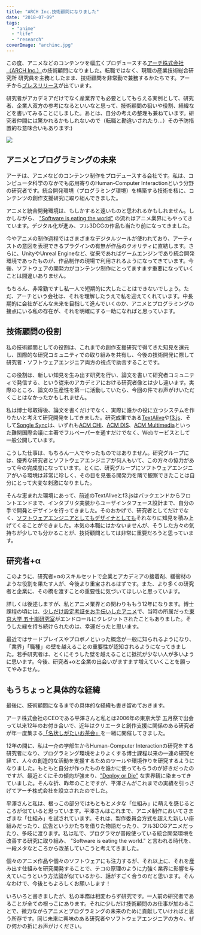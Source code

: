 ```yaml
---
title: "ARCH Inc.技術顧問になりました"
date: "2018-07-09"
tags: 
  - "anime"
  - "life"
  - "research"
coverImage: "archinc.jpg"
---
```


この度、アニメなどのコンテンツを幅広くプロデュースする[アーチ株式会社（ARCH Inc.）](http://archinc.jp/)の技術顧問になりました。転職ではなく、現職の産業技術総合研究所 研究員を主務としたまま、技術顧問を非常勤で兼務するかたちです。アーチから[プレスリリース](https://prtimes.jp/main/html/rd/p/000000003.000034866.html)が出ています。

研究者がアカデミアだけでなく産業界でも必要としてもらえる実例として、研究者、企業人双方の参考になるといいなと思って、技術顧問の狙いや役割、経緯などを書いてみることにしました。あとは、自分の考えの整理も兼ねています。研究者仲間には驚かれるかもしれないので（転職と勘違いされたり…）その予防措置的な意味合いもあります:)

[![](/images/archinc-1024x512.jpg)](http://archinc.jp/member/)

## アニメとプログラミングの未来

アーチは、アニメなどのコンテンツ制作をプロデュースする会社です。私は、コンピュータ科学のなかでも応用寄りのHuman-Computer Interactionという分野の研究者です。統合開発環境（プログラミング環境）を構築する技術を核に、コンテンツの創作支援研究に取り組んできました。

アニメと統合開発環境は、もしかすると遠いものと思われるかもしれません。しかしながら、 ["Software is eating the world"](https://a16z.com/2016/08/20/why-software-is-eating-the-world/) の流れはアニメ業界にもやってきています。デジタル化が進み、フル3DCGの作品も当たり前になってきました。

今やアニメの制作過程ではさまざまなデジタルツールが使われており、アーティストの意図を表現できるプラグインの有無が作品のクオリティに直結します。さらに、UnityやUnreal Engineなど、従来であればゲームエンジンであり統合開発環境であったものが、作品制作の現場で利用されるようになってきています。今後、ソフトウェアの開発力がコンテンツ制作にとってますます重要になっていくことは間違いありません。

もちろん、非常勤ですし私一人で短期的に大したことはできないでしょう。ただ、アーチという会社は、それを理解したうえで私を迎えてくれています。中長期的に会社がどんな未来を目指して進んでいくのか、アニメとプログラミングの接点にいる私の存在が、それを明確にする一助になればと思っています。

## 技術顧問の役割

私の技術顧問としての役割は、これまでの創作支援研究で得てきた知見を還元し、国際的な研究コミュニティでの取り組みを共有し、今後の技術開発に際して研究者・ソフトウェアエンジニア両方の視点で助言することです。

この役割は、新しい知見を生み出す研究を行い、論文を書いて研究者コミュニティで発信する、という従来のアカデミアにおける研究者像とは少し違います。実際のところ、論文の生産性を第一に活動していたら、今回の件でお声がけいただくことはなかったかもしれません。

私は博士号取得後、論文を書くだけでなく、実際に誰かの役に立つシステムを作りたいと考えて研究開発をしてきました。研究成果である[TextAlive](https://junkato.jp/ja/textalive)や[f3.js](https://junkato.jp/ja/f3js)、そして[Songle Sync](http://tutorial.songle.jp/sync)は、いずれも[ACM CHI](http://chi2015.acm.org/)、[ACM DIS](http://dis2017.org/)、[ACM Multimedia](http://acmmm.org/2018/)といった難関国際会議に主著でフルペーパーを通すだけでなく、Webサービスとして一般公開しています。

こうした仕事は、もちろん一人でやったものではありません。研究グループには、優秀な研究者とソフトウェアエンジニアが何人もいて、この方々の協力があって今の完成度になっています。とくに、研究グループにソフトウェアエンジニアがいる環境は非常に珍しく、その目を見張る開発力を隣で観察できたことは自分にとって大変な刺激になりました。

そんな恵まれた環境にあって、前述のTextAliveとf3.jsはバックエンドからフロントエンドまで、インタプリタ実装からユーザインタフェース設計まで、自分の手で開発とデザインを行ってきました。そのおかげで、研究者としてだけでなく、[ソフトウェアエンジニアとしてもデザイナとしても](https://junkato.jp/ja/design/)それなりに知見を積み上げてくることができました。本気の本職にはかないませんが、そうした方々の気持ちが少しでも分かることが、技術顧問としては非常に重要だろうと思っています。

## 研究者+α

このように、研究者+αのスキルセットで企業とアカデミアの接着剤、緩衝材のような役割を果たす人が、今後より重宝されるはずです。また、より多くの研究者と企業に、その橋を渡すことの重要性に気づいてほしいと思っています。

詳しくは後述しますが、私とアニメ業界との関わりももう12年になります。博士課程の頃には、[少しだけ設定考証をお手伝いしたアニメ](http://gargantia.jp/)で、当時の所属だった[東京大学 五十嵐研究室](http://www-ui.is.s.u-tokyo.ac.jp/)がエンドロールにクレジットされたこともありました。そうした縁を持ち続けられたのは、幸運だったと思います。

最近ではサードプレイスやプロボノといった概念が一般に知られるようになり、「業界」「職種」の壁を越えることの重要性が認知されるようになってきました。若手研究者は、とくにそうした壁を越えることに抵抗が少ない人が多いように思います。今後、研究者+αと企業の出会いがますます増えていくことを願ってやみません。

## もうちょっと具体的な経緯

最後に、技術顧問になるまでの具体的な経緯も書き留めておきます。

アーチ株式会社のCEOである平澤さんと私とは2006年の東京大学 五月祭で出会って以来12年のお付き合いで、近年はクリエータと創作支援に関係のある研究者が年一度集まる[「名状しがたいお茶会」](https://junkato.jp/ja/teaparty/)を一緒に開催してきました。

12年の間に、私は一介の学部生からHuman-Computer Interactionの研究をする研究者になり、プログラミング環境をよりよくする博士課程以来の一連の研究を経て、人々の創造的な活動を支援するためのツールや環境作りを研究するようになりました。もともと自分が作ったものを誰かに使ってもらうのが好きだったのですが、最近とくにその傾向が強まり、["Deploy or Die"](https://alum.mit.edu/slice/deploy-or-die-media-lab-directors-new-motto) な世界観に染まってきていました。そんな折、昨年のことですが、平澤さんがこれまでの実績を引っさげてアーチ株式会社を設立されたのでした。

平澤さんと私は、根っこの部分ではもともとメタな「仕組み」に萌えを感じるところが似ていると思っています。平澤さんはこれまで、アニメ制作においてさまざまな「仕組み」を試されています。それは、製作委員会方式を超えた新しい座組みだったり、広告というかたちを借りた物語だったり、フル3DCGアニメだったり、多岐に渡ります。私は私で、プログラマが普段使っている統合開発環境を改善する研究に取り組み、 "Software is eating the world." と言われる時代を、一段メタなところから改革していこうと考えてきました。

個々のアニメ作品や個々のソフトウェアにも注力するが、それ以上に、それを産み出す仕組みを研究開発することで、テコの原理のように力強く業界に影響を与えていこうという方法論が似ているから、話がすごく合うのだと思います。そんなわけで、今後ともよろしくお願いします！

いろいろと書きましたが、私の本務は相変わらず研究です。一人前の研究者であることが全ての根っこにあります。それに少しだけ技術顧問のお仕事が加わることで、微力ながらアニメとプログラミングの未来のために貢献していければと思う所存です。同じ未来に興味のある研究者やソフトウェアエンジニアの方々、ぜひ何かの折にお声がけください。
